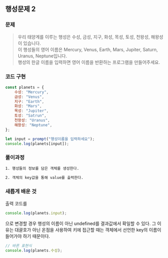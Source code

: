 ## 행성문제 2

### 문제

> 우리 태양계를 이루는 행성은 수성, 금성, 지구, 화성, 목성, 토성, 천왕성, 해왕성이 있습니다.<br>이 행성들의 영어 이름은 Mercury, Venus, Earth, Mars, Jupiter, Saturn, Uranus, Neptune입니다. <br>행성의 한글 이름을 입력하면 영어 이름을 반환하는 프로그램을 만들어주세요.

### 코드 구현

```js
const planets = {
    수성: "Mercury",
    금성: "Venus",
    지구: "Earth",
    화성: "Mars",
    목성: "Jupiter",
    토성: "Satrun",
    천왕성: "Uranus",
    해왕성: "Neptune",
};

let input = prompt("행성이름을 입력하세요");
console.log(planets[input]);
```

### 풀이과정

```txt
1. 행성들의 정보를 담은 객체를 생성한다.

2. 객체의 key값을 통해 value를 출력한다.
```

### 새롭게 배운 것

출력 코드를

```js
console.log(planets.input);
```

으로 변경할 경우 행성의 이름이 아닌 undefined를 결과값에서 확일할 수 있다.
그 이유는 대괄호가 아닌 온점을 사용하여 키에 접근할 때는 객체에서 선언한 key의 이름이 들어가야 하기 때문이다.

```js
// 바른 표현식
console.log(planets.수성);
```
